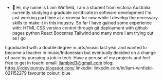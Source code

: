 - 👋 Hi, my name is Liam Winfield, I am a student from victoria Australia currently studying a graduate certificate in software development
I'm just working part time at a cinema for now while I develop the necessary skills to make it in this industry. So far I have gained some
experience with:
HTML
CSS
version control through git
deployment with github pages
python
React
Bootstrap
Tailwind
and many more I am trying out as I go

I graduated with a double degree in arts/music last year and wanted to become a teacher in music/Indonesian
but eventually decided on a change of pace by pursuing a job in tech. 
Have a peruse of my projects and feel free to get in touch: 
email: liambird3@gmail.com
blog: https://jrdevjourney.blogspot.com/
linkedin: linkedin.com/in/liam-winfield-021152279
favourite colour: blue

